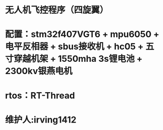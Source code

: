 # 无人机飞控程序（四旋翼）
# 配置：stm32f407VGT6 + mpu6050 + 电平反相器 + sbus接收机 + hc05 + 五寸穿越机架 + 1550mha 3s锂电池 + 2300kv银燕电机
# rtos：RT-Thread
# 维护人:irving1412

